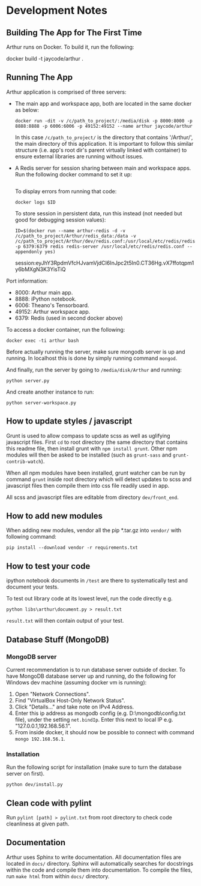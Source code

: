 # Development Notes

## Building The App for The First Time

Arthur runs on Docker. To build it, run the following:

docker build -t jaycode/arthur .

## Running The App

Arthur application is comprised of three servers:
- The main app and workspace app, both are located in the same docker as below:
  ```
  docker run -dit -v /c/path_to_project/:/media/disk -p 8000:8000 -p 8888:8888 -p 6006:6006 -p 49152:49152 --name arthur jaycode/arthur
  ```
  In this case `/c/path_to_project/` is the directory that contains '/Arthur/', the main directory of this application. It is important to follow this similar structure (i.e. app's root dir's parent virtually linked with container) to ensure external libraries are running without issues.
- A Redis server for session sharing between main and workspace apps. Run the following docker command to set it up:
  ```docker run -dit -v /c/path_to_project/Arthur/dev/redis.conf:/usr/local/etc/redis/redis.conf -p 6379:6379 redis redis-server /usr/local/etc/redis/redis.conf
  ```
  To display errors from running that code:
  ```
  docker logs $ID
  ```

  To store session in persistent data, run this instead (not needed but good for debugging session values):
  ```
  ID=$(docker run --name arthur-redis -d -v /c/path_to_project/Arthur/redis_data:/data -v /c/path_to_project/Arthur/dev/redis.conf:/usr/local/etc/redis/redis.conf -p 6379:6379 redis redis-server /usr/local/etc/redis/redis.conf --appendonly yes)
  ```
  session:eyJhY3RpdmVfcHJvamVjdCI6InJpc2t5In0.CT36Hg.vX7ffotqpm1y6bMXgN3K3YisTiQ

Port information:
- 8000: Arthur main app.
- 8888: iPython notebook.
- 6006: Theano's Tensorboard.
- 49152: Arthur workspace app.
- 6379: Redis (used in second docker above)


To access a docker container, run the following:
```
docker exec -ti arthur bash
```

Before actually running the server, make sure mongodb server is up and running. In localhost
this is done by simply running command `mongod`.

And finally, run the server by going to `/media/disk/Arthur` and running:
```
python server.py
```

And create another instance to run:
```
python server-workspace.py
```


## How to update styles / javascript

Grunt is used to allow compass to update scss as well as uglifying javascript files.
First `cd` to root directory (the same directory that contains
this readme file, then install grunt with `npm install grunt`. Other npm modules will then be 
asked to be installed (such as `grunt-sass` and `grunt-contrib-watch`).

When all npm modules have been installed, grunt watcher can be run by command `grunt`
inside root directory which will detect updates to scss and javascript files then compile them 
into css file readily used in app.

All scss and javascript files are editable from directory `dev/front_end`.


## How to add new modules

When adding new modules, vendor all the pip *.tar.gz into `vendor/` with following command:


```
pip install --download vendor -r requirements.txt
```

## How to test your code

ipython notebook documents in `/test` are there to systematically test and document your tests.

To test out library code at its lowest level, run the code directly e.g.

```
python libs\arthur\document.py > result.txt
```

`result.txt` will then contain output of your test.

## Database Stuff (MongoDB)

### MongoDB server

Current recommendation is to run database server outside of docker. To have MongoDB database server
up and running, do the following for Windows dev machine (assuming docker vm is running):

1. Open "Network Connections".
2. Find "VirtualBox Host-Only Network Status".
3. Click "Details..." and take note on IPv4 Address.
4. Enter this ip address as mongodb config (e.g. D:\mongodb\config.txt file), under the setting `net.bindIp`.
   Enter this next to local IP e.g. "127.0.0.1,192.168.56.1".
5. From inside docker, it should now be possible to connect with command `mongo 192.168.56.1`.

### Installation

Run the following script for installation (make sure to turn the database server on first).
```
python dev/install.py
```

## Clean code with pylint

Run `pylint [path] > pylint.txt` from root directory to check code cleanliness at given path. 

## Documentation

Arthur uses Sphinx to write documentation. All documentation files are located in `docs/` directory. Sphinx
will automatically searches for docstrings within the code and compile them into documentation. To compile the files,
run `make html` from within `docs/` directory.